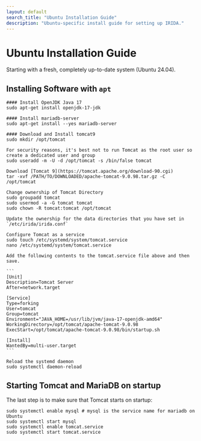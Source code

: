 ```yaml
---
layout: default
search_title: "Ubuntu Installation Guide"
description: "Ubuntu-specific install guide for setting up IRIDA."
---
```


Ubuntu Installation Guide
=========================
Starting with a fresh, completely up-to-date system (Ubuntu 24.04).

Installing Software with `apt`
------------------------------

    #### Install OpenJDK Java 17
    sudo apt-get install openjdk-17-jdk

    #### Install mariadb-server
    sudo apt-get install --yes mariadb-server

    #### Download and Install tomcat9
    sudo mkdir /opt/tomcat

    For security reasons, it's best not to run Tomcat as the root user so create a dedicated user and group
    sudo useradd -m -U -d /opt/tomcat -s /bin/false tomcat

    Download [Tomcat 9](https://tomcat.apache.org/download-90.cgi)
    tar -xvf /PATH/TO/DOWNLOADED/apache-tomcat-9.0.98.tar.gz -C /opt/tomcat

    Change ownership of Tomcat Directory
    sudo groupadd tomcat
    sudo usermod -a -G tomcat tomcat
    sudo chown -R tomcat:tomcat /opt/tomcat

    Update the ownership for the data directories that you have set in `/etc/irida/irida.conf`

    Configure Tomcat as a service
    sudo touch /etc/systemd/system/tomcat.service
    nano /etc/systemd/system/tomcat.service

    Add the following contents to the tomcat.service file above and then save.

    ```
    [Unit]
    Description=Tomcat Server
    After=network.target

    [Service]
    Type=forking
    User=tomcat
    Group=tomcat
    Environment="JAVA_HOME=/usr/lib/jvm/java-17-openjdk-amd64"
    WorkingDirectory=/opt/tomcat/apache-tomcat-9.0.98
    ExecStart=/opt/tomcat/apache-tomcat-9.0.98/bin/startup.sh

    [Install]
    WantedBy=multi-user.target
    ```

    Reload the systemd daemon
    sudo systemctl daemon-reload

Starting Tomcat and MariaDB on startup
--------------------------------------

The last step is to make sure that Tomcat starts on startup:

    sudo systemctl enable mysql # mysql is the service name for mariadb on Ubuntu
    sudo systemctl start mysql
    sudo systemctl enable tomcat.service
    sudo systemctl start tomcat.service
